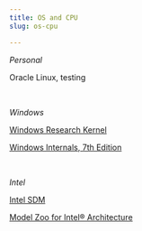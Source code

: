 ```yaml
---
title: OS and CPU
slug: os-cpu

---
```

_Personal_

Oracle Linux, testing

<br>

_Windows_

[Windows Research Kernel](https://github.com/HighSchoolSoftwareClub/Windows-Research-Kernel-WRK-)

[Windows Internals, 7th Edition](https://docs.microsoft.com/en-us/sysinternals/resources/windows-internals)

<br>

_Intel_

[Intel SDM](https://www.intel.com/content/www/us/en/developer/articles/technical/intel-sdm.html)

[Model Zoo for Intel® Architecture](https://github.com/IntelAI/models)